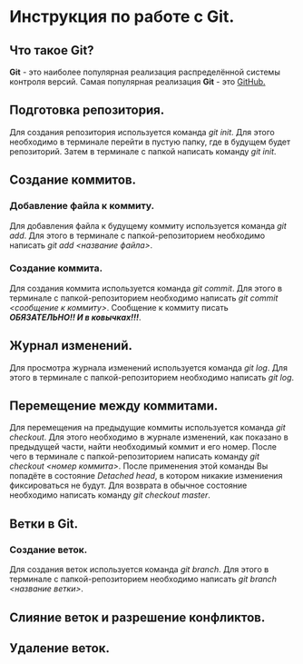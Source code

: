# Инструкция по работе с Git.

## Что такое Git?

**Git** - это наиболее популярная реализация распределённой системы контроля версий. Самая популярная реализация **Git** - это [GitHub.](https://github.com/)

## Подготовка репозитория.
Для создания репозитория используется команда *git init*. Для этого необходимо в терминале перейти в пустую папку, где в будущем будет репозиторий. Затем в терминале с папкой написать команду *git init*. 

## Создание коммитов.

### Добавление файла к коммиту.
Для добавления файла к будущему коммиту используется команда *git add*. Для этого в терминале с папкой-репозиторием необходимо написать *git add <название файла>*.

### Создание коммита.
Для создания коммита используется команда *git commit*. Для этого в терминале с папкой-репозиторием необходимо написать *git commit <сообщение к коммиту>*. Сообщение к коммиту писать ***ОБЯЗАТЕЛЬНО!! И в ковычках!!!***. 

## Журнал изменений.
Для просмотра журнала изменений используется команда *git log*. Для этого в терминале с папкой-репозиторием необходимо написать *git log*.

## Перемещение между коммитами.
Для перемещения на предыдущие коммиты используется команда *git checkout*. Для этого необходимо в журнале изменений, как показано в предыдущей части, найти необходимый коммит и его номер. После чего в терминале с папкой-репозиторием написать команду *git checkout <номер коммита>*.
После применения этой команды Вы попадёте в состояние *Detached head*, в котором никакие измениения фиксироваться не будут. Для возврата в обычное состояние необходимо написать команду *git checkout master*.

## Ветки в Git.

### Создание веток.
Для создания веток используется команда *git branch*. Для этого в терминале с папкой-репозиторием необходимо написать *git branch <название ветки>*.

## Слияние веток и разрешение конфликтов.

## Удаление веток.